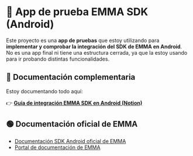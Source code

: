 # 📱 App de prueba EMMA SDK (Android)

Este proyecto es una **app de pruebas** que estoy utilizando para **implementar y comprobar la integración del SDK de EMMA en Android**.  
No es una app final ni tiene una estructura cerrada, ya que la estoy usando para ir probando distintas funcionalidades.

## 📄 Documentación complementaria

Estoy documentando todo aquí:

👉 [**Guía de integración EMMA SDK en Android (Notion)**](https://www.notion.so/Integraci-n-EMMA-SDK-en-Android-Gu-a-Complementaria-21007100c6be8065945cfbf994b6ec1c?source=copy_link)

## 🟢 Documentación oficial de EMMA

- [Documentación SDK Android oficial de EMMA](https://developer.emma.io/es/android/integracion-sdk)
- [Portal de documentación de EMMA](https://docs.emma.io/es/home)
